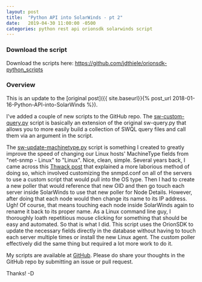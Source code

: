 ```yaml
---
layout: post
title:  "Python API into SolarWinds - pt 2"
date:   2019-04-30 11:00:00 -0500
categories: python rest api orionsdk solarwinds script
---
```


### Download the script
Download the scripts here: <https://github.com/jdthiele/orionsdk-python_scripts>

### Overview
This is an update to the [original post]({{ site.baseurl}}{% post_url 2018-01-16-Python-API-into-SolarWinds %}).

I've added a couple of new scripts to the GitHub repo. The [sw-custom-query.py](https://github.com/jdthiele/orionsdk-python_scripts/blob/master/sw-custom-query.py)
script is basically an extension of the original sw-query.py that allows you to more easily build a collection of SWQL query files and call them via an argument 
in the script.

The [sw-update-machinetype.py](https://github.com/jdthiele/orionsdk-python_scripts/blob/master/sw-update-machinetype.py) script is something I created to greatly
improve the speed of changing our Linux hosts' MachineType fields from "net-snmp - Linux" to "Linux". Nice, clean, simple. Several years back, I came across this
[Thwack post](https://thwack.solarwinds.com/thread/61847) that explained a more laborious method of doing so, which involved customizing the snmpd.conf on all of
the servers to use a custom script that would pull into the OS type. Then I had to create a new poller that would reference that new OID and then go touch each server
inside SolarWinds to use that new poller for Node Details. However, after doing that each node would then change its name to its IP address. Ugh! Of course, that
means touching each node inside SolarWinds again to rename it back to its proper name. As a Linux command line guy, I thoroughly loath repetitious mouse clicking
for something that should be easy and automated. So that is what I did. This script uses the OrionSDK to update the necessary fields directly in the database without
having to touch each server multiple times or install the new Linux agent. The custom poller effectively did the same thing but required a lot more work to do it.

My scripts are available at [GitHub](https://github.com/jdthiele/orionsdk-python_scripts). Please do share your thoughts in the GitHub repo by submitting an issue
or pull request.

Thanks!
-D
